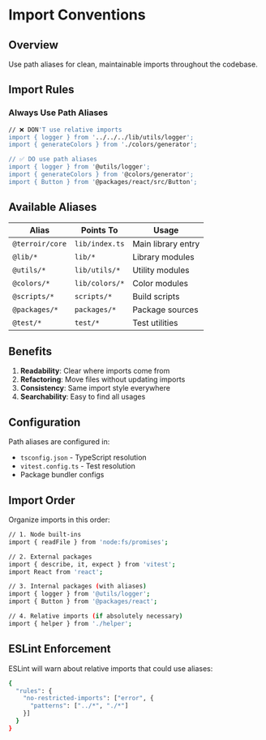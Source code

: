 # Import Conventions

## Overview

Use path aliases for clean, maintainable imports throughout the codebase.

## Import Rules

### Always Use Path Aliases

```bash
// ❌ DON'T use relative imports
import { logger } from '../../../lib/utils/logger';
import { generateColors } from './colors/generator';

// ✅ DO use path aliases
import { logger } from '@utils/logger';
import { generateColors } from '@colors/generator';
import { Button } from '@packages/react/src/Button';
```

## Available Aliases

| Alias | Points To | Usage |
|-------|-----------|-------|
| `@terroir/core` | `lib/index.ts` | Main library entry |
| `@lib/*` | `lib/*` | Library modules |
| `@utils/*` | `lib/utils/*` | Utility modules |
| `@colors/*` | `lib/colors/*` | Color modules |
| `@scripts/*` | `scripts/*` | Build scripts |
| `@packages/*` | `packages/*` | Package sources |
| `@test/*` | `test/*` | Test utilities |

## Benefits

1. **Readability**: Clear where imports come from
2. **Refactoring**: Move files without updating imports
3. **Consistency**: Same import style everywhere
4. **Searchability**: Easy to find all usages

## Configuration

Path aliases are configured in:

- `tsconfig.json` - TypeScript resolution
- `vitest.config.ts` - Test resolution
- Package bundler configs

## Import Order

Organize imports in this order:

```bash
// 1. Node built-ins
import { readFile } from 'node:fs/promises';

// 2. External packages
import { describe, it, expect } from 'vitest';
import React from 'react';

// 3. Internal packages (with aliases)
import { logger } from '@utils/logger';
import { Button } from '@packages/react';

// 4. Relative imports (if absolutely necessary)
import { helper } from './helper';
```

## ESLint Enforcement

ESLint will warn about relative imports that could use aliases:

```bash
{
  "rules": {
    "no-restricted-imports": ["error", {
      "patterns": ["../*", "./*"]
    }]
  }
}
```
